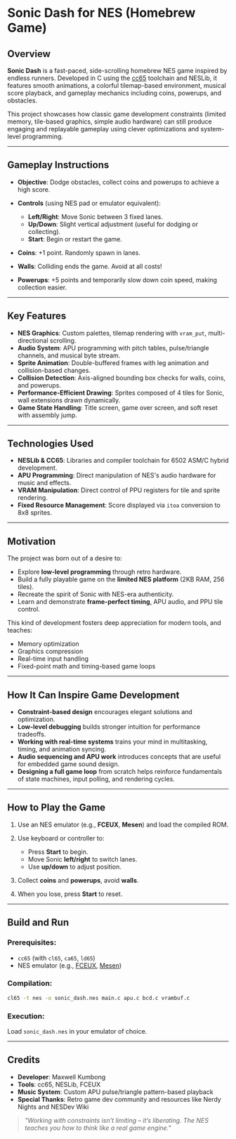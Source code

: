 # Sonic Dash for NES (Homebrew Game)

## Overview

**Sonic Dash** is a fast-paced, side-scrolling homebrew NES game inspired by endless runners. Developed in C using the [cc65](https://cc65.github.io/cc65/) toolchain and NESLib, it features smooth animations, a colorful tilemap-based environment, musical score playback, and gameplay mechanics including coins, powerups, and obstacles.

This project showcases how classic game development constraints (limited memory, tile-based graphics, simple audio hardware) can still produce engaging and replayable gameplay using clever optimizations and system-level programming.

---

## Gameplay Instructions

* **Objective**: Dodge obstacles, collect coins and powerups to achieve a high score.
* **Controls** (using NES pad or emulator equivalent):

  * **Left/Right**: Move Sonic between 3 fixed lanes.
  * **Up/Down**: Slight vertical adjustment (useful for dodging or collecting).
  * **Start**: Begin or restart the game.
* **Coins**: +1 point. Randomly spawn in lanes.
* **Walls**: Colliding ends the game. Avoid at all costs!
* **Powerups**: +5 points and temporarily slow down coin speed, making collection easier.

---

## Key Features

* **NES Graphics**: Custom palettes, tilemap rendering with `vram_put`, multi-directional scrolling.
* **Audio System**: APU programming with pitch tables, pulse/triangle channels, and musical byte stream.
* **Sprite Animation**: Double-buffered frames with leg animation and collision-based changes.
* **Collision Detection**: Axis-aligned bounding box checks for walls, coins, and powerups.
* **Performance-Efficient Drawing**: Sprites composed of 4 tiles for Sonic, wall extensions drawn dynamically.
* **Game State Handling**: Title screen, game over screen, and soft reset with assembly jump.

---

## Technologies Used

* **NESLib & CC65**: Libraries and compiler toolchain for 6502 ASM/C hybrid development.
* **APU Programming**: Direct manipulation of NES's audio hardware for music and effects.
* **VRAM Manipulation**: Direct control of PPU registers for tile and sprite rendering.
* **Fixed Resource Management**: Score displayed via `itoa` conversion to 8x8 sprites.

---

## Motivation

The project was born out of a desire to:

* Explore **low-level programming** through retro hardware.
* Build a fully playable game on the **limited NES platform** (2KB RAM, 256 tiles).
* Recreate the spirit of Sonic with NES-era authenticity.
* Learn and demonstrate **frame-perfect timing**, APU audio, and PPU tile control.

This kind of development fosters deep appreciation for modern tools, and teaches:

* Memory optimization
* Graphics compression
* Real-time input handling
* Fixed-point math and timing-based game loops

---

## How It Can Inspire Game Development

* **Constraint-based design** encourages elegant solutions and optimization.
* **Low-level debugging** builds stronger intuition for performance tradeoffs.
* **Working with real-time systems** trains your mind in multitasking, timing, and animation syncing.
* **Audio sequencing and APU work** introduces concepts that are useful for embedded game sound design.
* **Designing a full game loop** from scratch helps reinforce fundamentals of state machines, input polling, and rendering cycles.

---

## How to Play the Game

1. Use an NES emulator (e.g., **FCEUX**, **Mesen**) and load the compiled ROM.
2. Use keyboard or controller to:

   * Press **Start** to begin.
   * Move Sonic **left/right** to switch lanes.
   * Use **up/down** to adjust position.
3. Collect **coins** and **powerups**, avoid **walls**.
4. When you lose, press **Start** to reset.

---

## Build and Run

### Prerequisites:

* `cc65` (with `cl65`, `ca65`, `ld65`)
* NES emulator (e.g., [FCEUX](http://fceux.com/), [Mesen](https://www.mesen.ca/))

### Compilation:

```bash
cl65 -t nes -o sonic_dash.nes main.c apu.c bcd.c vrambuf.c
```

### Execution:

Load `sonic_dash.nes` in your emulator of choice.

---

## Credits

* **Developer**: Maxwell Kumbong
* **Tools**: cc65, NESLib, FCEUX
* **Music System**: Custom APU pulse/triangle pattern-based playback
* **Special Thanks**: Retro game dev community and resources like Nerdy Nights and NESDev Wiki


> *"Working with constraints isn’t limiting – it’s liberating. The NES teaches you how to think like a real game engine."*

